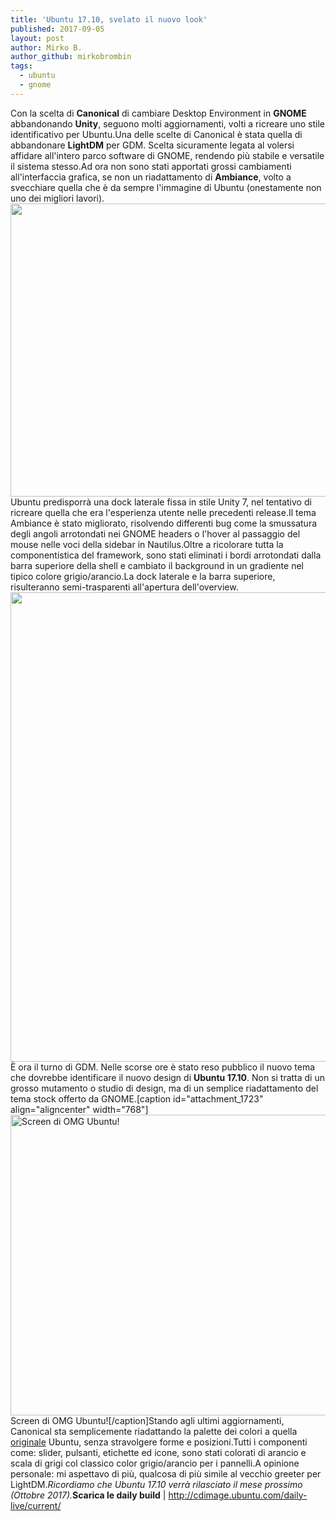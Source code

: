 ```yaml
---
title: 'Ubuntu 17.10, svelato il nuovo look'
published: 2017-09-05
layout: post
author: Mirko B.
author_github: mirkobrombin
tags:
  - ubuntu  
  - gnome
---
```

Con la scelta di <strong>Canonical</strong> di cambiare Desktop Environment in <strong>GNOME</strong> abbandonando <strong>Unity</strong>, seguono molti aggiornamenti, volti a ricreare uno stile identificativo per Ubuntu.Una delle scelte di Canonical è stata quella di abbandonare <strong>LightDM</strong> per GDM. Scelta sicuramente legata al volersi affidare all'intero parco software di GNOME, rendendo più stabile e versatile il sistema stesso.Ad ora non sono stati apportati grossi cambiamenti all'interfaccia grafica, se non un riadattamento di <strong>Ambiance</strong>, volto a svecchiare quella che è da sempre l'immagine di Ubuntu (onestamente non uno dei migliori lavori).<img class="aligncenter size-full wp-image-1725 size-full wp-image-125" src="https://linuxhub.it/wordpress/wp-content/uploads/2017/09/ubuntu-17.10-gnome-shell-ambiance-750x469.jpg" alt="" width="750" height="469" />Ubuntu predisporrà una dock laterale fissa in stile Unity 7, nel tentativo di ricreare quella che era l'esperienza utente nelle precedenti release.Il tema Ambiance è stato migliorato, risolvendo differenti bug come la smussatura degli angoli arrotondati nei GNOME headers o l'hover al passaggio del mouse nelle voci della sidebar in Nautilus.Oltre a ricolorare tutta la componentistica del framework, sono stati eliminati i bordi arrotondati dalla barra superiore della shell e cambiato il background in un gradiente nel tipico colore grigio/arancio.La dock laterale e la barra superiore, risulteranno semi-trasparenti all'apertura dell'overview.<img class="aligncenter wp-image-1727 size-full size-full wp-image-126" src="https://linuxhub.it/wordpress/wp-content/uploads/2017/09/gnome-shell-applications-overview-ubuntu-17.10.jpg" alt="" width="1200" height="751" />È ora il turno di GDM. Nelle scorse ore è stato reso pubblico il nuovo tema che dovrebbe identificare il nuovo design di <strong>Ubuntu 17.10</strong>. Non si tratta di un grosso mutamento o studio di design, ma di un semplice riadattamento del tema stock offerto da GNOME.[caption id="attachment_1723" align="aligncenter" width="768"]<img class="wp-image-1723 size-full size-full wp-image-127" src="https://linuxhub.it/wordpress/wp-content/uploads/2017/09/ubuntu-1710-gdm-login-screen-768x481.jpg" alt="Screen di OMG Ubuntu!" width="768" height="481" /> Screen di OMG Ubuntu![/caption]Stando agli ultimi aggiornamenti, Canonical sta semplicemente riadattando la palette dei colori a quella <a href="http://design.ubuntu.com/brand/colour-palette">originale</a> Ubuntu, senza stravolgere forme e posizioni.Tutti i componenti come: slider, pulsanti, etichette ed icone, sono stati colorati di arancio e scala di grigi col classico color grigio/arancio per i pannelli.A opinione personale: mi aspettavo di più, qualcosa di più simile al vecchio greeter per LightDM.<em>Ricordiamo che Ubuntu 17.10 verrà rilasciato il mese prossimo (Ottobre 2017).</em><strong>Scarica le daily build</strong> | <a href="http://cdimage.ubuntu.com/daily-live/current/">http://cdimage.ubuntu.com/daily-live/current/</a>